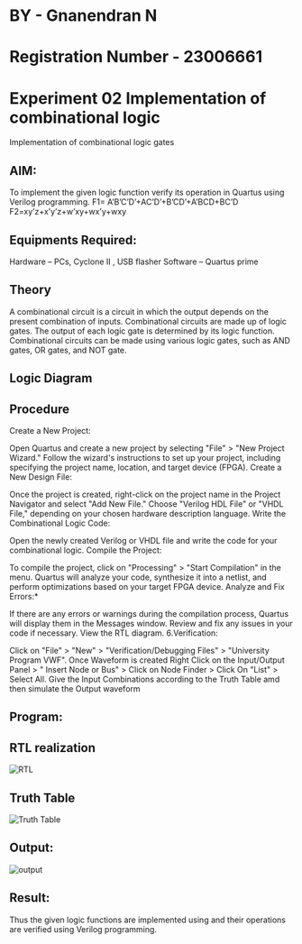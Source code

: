 # BY - Gnanendran N
# Registration Number - 23006661
# Experiment 02 Implementation of combinational logic
Implementation of combinational logic gates
 
## AIM:
To implement the given logic function verify its operation in Quartus using Verilog programming.
 F1= A’B’C’D’+AC’D’+B’CD’+A’BCD+BC’D
F2=xy’z+x’y’z+w’xy+wx’y+wxy
 
 
 
## Equipments Required:
Hardware – PCs, Cyclone II , USB flasher
Software – Quartus prime


## Theory
A combinational circuit is a circuit in which the output depends on the present combination of inputs. Combinational circuits are made up of logic gates. The output of each logic gate is determined by its logic function. Combinational circuits can be made using various logic gates, such as AND gates, OR gates, and NOT gate.

## Logic Diagram
## Procedure
Create a New Project:

Open Quartus and create a new project by selecting "File" > "New Project Wizard."
Follow the wizard's instructions to set up your project, including specifying the project name, location, and target device (FPGA).
Create a New Design File:

Once the project is created, right-click on the project name in the Project Navigator and select "Add New File."
Choose "Verilog HDL File" or "VHDL File," depending on your chosen hardware description language.
Write the Combinational Logic Code:

Open the newly created Verilog or VHDL file and write the code for your combinational logic.
Compile the Project:

To compile the project, click on "Processing" > "Start Compilation" in the menu.
Quartus will analyze your code, synthesize it into a netlist, and perform optimizations based on your target FPGA device.
Analyze and Fix Errors:*

If there are any errors or warnings during the compilation process, Quartus will display them in the Messages window.
Review and fix any issues in your code if necessary.
View the RTL diagram.
6.Verification:

Click on "File" > "New" > "Verification/Debugging Files" > "University Program VWF".
Once Waveform is created Right Click on the Input/Output Panel > " Insert Node or Bus" > Click on Node Finder > Click On "List" > Select All.
Give the Input Combinations according to the Truth Table amd then simulate the Output waveform
## Program:


## RTL realization
![RTL](https://github.com/GnanendranN/Experiment--02-Implementation-of-combinational-logic/assets/138955207/b024e08a-9c05-4831-beee-976522e24094)

## Truth Table
![Truth Table](https://github.com/GnanendranN/Experiment--02-Implementation-of-combinational-logic/assets/138955207/60311247-5d30-40b0-8e91-f79a594c2efe)

## Output:
![output](https://github.com/GnanendranN/Experiment--02-Implementation-of-combinational-logic/assets/138955207/84b2eabb-c09b-4105-813f-21014db3261c)

## Result:
Thus the given logic functions are implemented using  and their operations are verified using Verilog programming.
